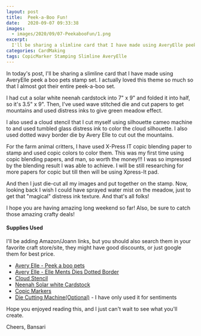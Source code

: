 ```yaml
---
layout: post
title:  Peek-a-Boo Fun!
date:   2020-09-07 09:33:38
images:
  - images/2020/09/07-PeekabooFun/1.png
excerpt:
  I'll be sharing a slimline card that I have made using AveryElle peek a boo pets stamp set. 
categories: CardMaking
tags: CopicMarker Stamping Slimline AveryElle
---
```


In today's post, I'll be sharing a slimline card that I have made using AveryElle peek a boo pets stamp set. I actually loved this theme so much so that I almost got their entire peek-a-boo set.

I had cut a solar white neenah cardstock into 7" x 9" and folded it into half, so it's 3.5" x 9". Then, I've used wave stitched die and cut papers to get mountains and used distress inks to give green meadow effect.

I also used a cloud stencil that I cut myself using silhouette cameo machine to and used tumbled glass distress ink to color the cloud silhouette. I also used dotted wavy border die by Avery Elle to cut out the mountains.

For the farm animal critters, I have used X-Press IT copic blending paper to stamp and used copic colors to color them. This was my first time using copic blending papers, and man, so worth the money!!! I was so impressed by the blending result I was able to achieve. I will be still researching for more papers for copic but till then will be using Xpress-It pad.

And then I just die-cut all my images and put together on the stamp. Now, looking back I wish I could have sprayed water mist on the meadow, just to get that "magical" distress ink texture. And that's all folks!

I hope you are having amazing long weekend so far! Also, be sure to catch those amazing crafty deals!

#### Supplies Used
I'll be adding Amazon/Joann links, but you should also search them in your favorite craft store/site, they might have good discounts, or just google them for best price.
 - [Avery Elle - Peek a boo pets](https://amz.run/3YVi)
 - [Avery Elle - Elle Ments Dies Dotted Border](https://www.joann.com/elle-ments-dies-dotted-borders/14342083.html)
 - [Cloud Stencil](https://honeybeestamps.com/products/outdoor-scene-builder-stencils-set-of-4?_pos=1&_sid=0e79358c7&_ss=r)
 - [Neenah Solar white Cardstock](https://www.joann.com/classic-crest-250-pk-8.5x11-cardstocks-solar-white/15722937.html)
 - [Copic Markers](https://www.amazon.com/Tombow-56185-Markers-10-Pack-Blendable/dp/B00JVB8FBA)
 - [Die Cutting Machine(Optional)](https://www.amazon.com/Sizzix-660425-Machine-8-Inch-White/dp/B00R50G34U) - I have only used it for sentiments
 
Hope you enjoyed reading this, and I just can't wait to see what you'll create. 

Cheers,
Bansari